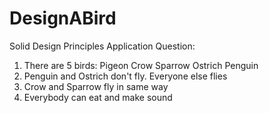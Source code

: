 # DesignABird
Solid Design Principles Application
Question:
1. There are 5 birds: Pigeon
                      Crow
                      Sparrow
                      Ostrich
                      Penguin
2. Penguin and Ostrich don't fly. Everyone else flies
3. Crow and Sparrow fly in same way
4. Everybody can eat and make sound

